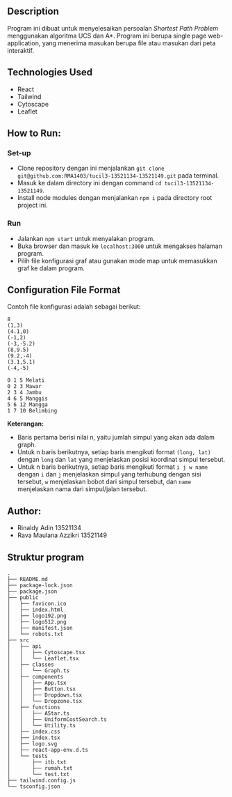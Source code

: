 ## Description
Program ini dibuat untuk menyelesaikan persoalan *Shortest Path Problem* menggunakan algoritma UCS dan A*. Program ini berupa single page web-application, yang menerima masukan berupa file atau masukan dari peta interaktif.

## Technologies Used
- React
- Tailwind
- Cytoscape
- Leaflet

## How to Run:
### Set-up
- Clone repository dengan ini menjalankan `git clone git@github.com:RMA1403/tucil3-13521134-13521149.git` pada terminal.
- Masuk ke dalam directory ini dengan command `cd tucil3-13521134-13521149`.
- Install node modules dengan menjalankan `npm i` pada directory root project ini.

### Run
- Jalankan `npm start` untuk menyalakan program.
- Buka browser dan masuk ke `localhost:3000` untuk mengakses halaman program.
- Pilih file konfigurasi graf atau gunakan mode map untuk memasukkan graf ke dalam program.

## Configuration File Format
Contoh file konfigurasi adalah sebagai berikut:
```
8
(1,3)
(4.1,0)
(-1,2)
(-3,-5.2)
(8,9.5)
(9.2,-4)
(3.1,5.1)
(-4,-5)

0 1 5 Melati
0 2 3 Mawar
2 3 4 Jambu
4 6 5 Manggis
5 6 12 Mangga
1 7 10 Belimbing
```
**Keterangan:**
- Baris pertama berisi nilai n, yaitu jumlah simpul yang akan ada dalam graph.
- Untuk n baris berikutnya, setiap baris mengikuti format `(long, lat)` dengan `long` dan `lat` yang menjelaskan posisi koordinat simpul tersebut.
- Untuk n baris berikutnya, setiap baris mengikuti format `i j w name` dengan `i` dan `j` menjelaskan simpul yang terhubung dengan sisi tersebut, `w` menjelaskan bobot dari simpul tersebut, dan `name` menjelaskan nama dari simpul/jalan tersebut.

## Author:
- Rinaldy Adin 13521134
- Rava Maulana Azzikri 13521149

## Struktur program
```
.
├── README.md
├── package-lock.json
├── package.json
├── public
│   ├── favicon.ico
│   ├── index.html
│   ├── logo192.png
│   ├── logo512.png
│   ├── manifest.json
│   └── robots.txt
├── src
│   ├── api
│   │   ├── Cytoscape.tsx
│   │   └── Leaflet.tsx
│   ├── classes
│   │   └── Graph.ts
│   ├── components
│   │   ├── App.tsx
│   │   ├── Button.tsx
│   │   ├── Dropdown.tsx
│   │   └── Dropzone.tsx
│   ├── functions
│   │   ├── AStar.ts
│   │   ├── UniformCostSearch.ts
│   │   └── Utility.ts
│   ├── index.css
│   ├── index.tsx
│   ├── logo.svg
│   ├── react-app-env.d.ts
│   └── tests
│       ├── itb.txt
│       ├── rumah.txt
│       └── test.txt
├── tailwind.config.js
└── tsconfig.json
```